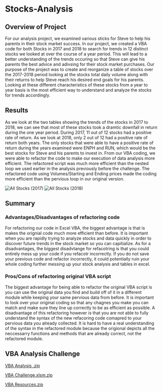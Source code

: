 # Stocks-Analysis
## Overview of Project
For our analysis project, we examined various sticks for Steve to help his parents in their stock market success. In our project, we created a VBA code for both Stocks in 2017 and 2018 to search for trends in 12 distinct stocks we looked at over the course of a year period. This will lead to a better understanding of the trends occuring so that Steve can give his parents the best advice and adivsing for their stock market purchases. Our purpose of the project was to create and reorganize a table of stocks over the 2017-2018 period looking at the stocks total daily volume along with their returns to help Steve reach his desired end goals for his parents. Looking at these different characteristics of these stocks from a year to year basis is the most efficient way to understand and analyze the stocks for trends accordingly.
## Results
As we look at the two tables showing the trends of the stocks in 2017 to 2018, we can see that most of these stocks took a dramtic downfall in return during the one year period. During 2017, 11 out of 12 stocks had a positive rate of return. As we look at 2018, only 2 out of 12 had a positive rate of return both years. The only stocks that were able to have a positive rate of return during the years examined were ENPH and RUN, which would be the best stocks for Steve and his parents to invest in. From our VBA coding, we were able to refactor the code to make our execution of data analysis more efficient. The refactored script was much more efficient than the nested loop we used earlier in the analysis previously before the challenge. The refactored code using Volumes/Starting and Ending prices made the coding more efficient than the pervious loop in our original version.

![All Stocks (2017)](https://user-images.githubusercontent.com/107444840/175656162-cc30e7c5-be18-4ffa-b5b6-8567dc8ce360.png)
![All Stocks (2018)](https://user-images.githubusercontent.com/107444840/175656220-7de64d87-4390-4e7e-8a09-d56753a85327.png)
## Summary
### Advantages/Disadvantages of refactoring code
For refactoring our code in Excel VBA, the biggest advantage is that is makes the orignial code much more efficient than before. It is important when you are rapidly trying to analyze stocks and data quickly in order to discover future trends in the stock market so you can capitialize. As for a disadvantages, the biggest disadvtange for refacotring is that you could entirely mess up your code if you refacotr incorrectly. If you do not save your previous code and refactor incorrectly, it could potentially ruin your whole coding further messing up your stock analysis and tables in excel. 
### Pros/Cons of refactoring original VBA script
The biggest advantage for being able to refactor the original VBA script is  you can use the original data you find and build off of it in a different module while keeping your same pervious data from before. It is important to look over your original coding so that any chagnes you make you can match and make sure they line up correctly to be as efficient as possible. A disadvantage of this refactoring however is that you are not able to fully understand the syntax of the new refacoring code comapred to your pervious data you already collected. It is hard to have a real understanding of the syntax in the refactored module because the origional depicts all the neccessarry functions and methods that are already correct, not the refactored module.

## VBA Analysis Challenge
[VBA Analysis .zip](https://github.com/HuntDask/Stocks-Analysis/files/8981604/VBA.Analysis.zip)

[VBA Challenge.xlsm.zip](https://github.com/HuntDask/Stocks-Analysis/files/8981611/VBA.Challenge.xlsm.zip)

[VBA Resources.zip](https://github.com/HuntDask/Stocks-Analysis/files/8981605/VBA.Resources.zip)


